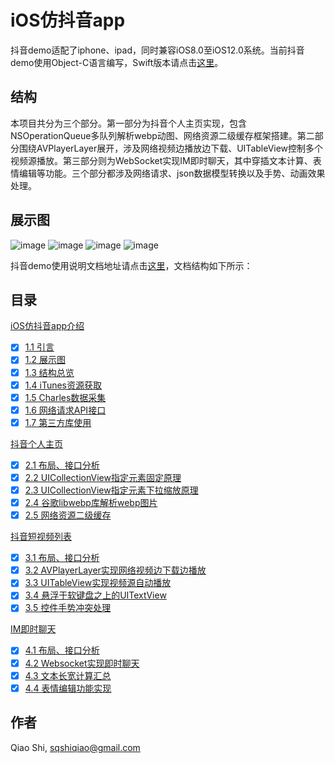 # iOS仿抖音app 

抖音demo适配了iphone、ipad，同时兼容iOS8.0至iOS12.0系统。当前抖音demo使用Object-C语言编写，Swift版本请点击[这里](https://github.com/sshiqiao/douyin-ios-swift)。

## 结构

本项目共分为三个部分。第一部分为抖音个人主页实现，包含NSOperationQueue多队列解析webp动图、网络资源二级缓存框架搭建。第二部分围绕AVPlayerLayer展开，涉及网络视频边播放边下载、UITableView控制多个视频源播放。第三部分则为WebSocket实现IM即时聊天，其中穿插文本计算、表情编辑等功能。三个部分都涉及网络请求、json数据模型转换以及手势、动画效果处理。

## 展示图

![image](https://sshiqiao.github.io/assets/demo1.gif)
![image](https://sshiqiao.github.io/assets/demo2.gif)
![image](https://sshiqiao.github.io/assets/demo3.gif)
![image](https://sshiqiao.github.io/assets/demo5.gif)

抖音demo使用说明文档地址请点击[这里](https://sshiqiao.github.io/document/douyin-objectc.html)，文档结构如下所示：

## 目录

[iOS仿抖音app介绍](https://sshiqiao.github.io/document/douyin-objectc.html#1)
- [x] [1.1 引言](https://sshiqiao.github.io/document/douyin-objectc.html#1.1)
- [x] [1.2 展示图](https://sshiqiao.github.io/document/douyin-objectc.html#1.2)
- [x] [1.3 结构总览](https://sshiqiao.github.io/document/douyin-objectc.html#1.3)
- [x] [1.4 iTunes资源获取](https://sshiqiao.github.io/document/douyin-objectc.html#1.4)
- [x] [1.5 Charles数据采集](https://sshiqiao.github.io/document/douyin-objectc.html#1.5)
- [x] [1.6 网络请求API接口](https://sshiqiao.github.io/document/douyin-objectc.html#1.6)
- [x] [1.7 第三方库使用](https://sshiqiao.github.io/document/douyin-objectc.html#1.7)

[抖音个人主页](https://sshiqiao.github.io/document/douyin-objectc.html#2)
- [x] [2.1 布局、接口分析](https://sshiqiao.github.io/document/douyin-objectc.html#2.1)
- [x] [2.2 UICollectionView指定元素固定原理](https://sshiqiao.github.io/document/douyin-objectc.html#2.2)
- [x] [2.3 UICollectionView指定元素下拉缩放原理](https://sshiqiao.github.io/document/douyin-objectc.html#2.3)
- [x] [2.4 谷歌libwebp库解析webp图片](https://sshiqiao.github.io/document/douyin-objectc.html#2.4)
- [x] [2.5 网络资源二级缓存](https://sshiqiao.github.io/document/douyin-objectc.html#2.5)

[抖音短视频列表](https://sshiqiao.github.io/document/douyin-objectc.html#3)
- [x] [3.1 布局、接口分析](https://sshiqiao.github.io/document/douyin-objectc.html#3.1)
- [x] [3.2 AVPlayerLayer实现网络视频边下载边播放](https://sshiqiao.github.io/document/douyin-objectc.html#3.2)
- [x] [3.3 UITableView实现视频源自动播放](https://sshiqiao.github.io/document/douyin-objectc.html#3.3)
- [x] [3.4 悬浮于软键盘之上的UITextView](https://sshiqiao.github.io/document/douyin-objectc.html#3.4)
- [x] [3.5 控件手势冲突处理](https://sshiqiao.github.io/document/douyin-objectc.html#3.5)

[IM即时聊天](https://sshiqiao.github.io/document/douyin-objectc.html#4)
- [x] [4.1 布局、接口分析](https://sshiqiao.github.io/document/douyin-objectc.html#4.1)
- [x] [4.2 Websocket实现即时聊天](https://sshiqiao.github.io/document/douyin-objectc.html#4.2)
- [x] [4.3 文本长宽计算汇总](https://sshiqiao.github.io/document/douyin-objectc.html#4.3)
- [x] [4.4 表情编辑功能实现](https://sshiqiao.github.io/document/douyin-objectc.html#4.4)

## 作者

Qiao Shi, [sqshiqiao@gmail.com](sqshiqiao@gmail.com)  
